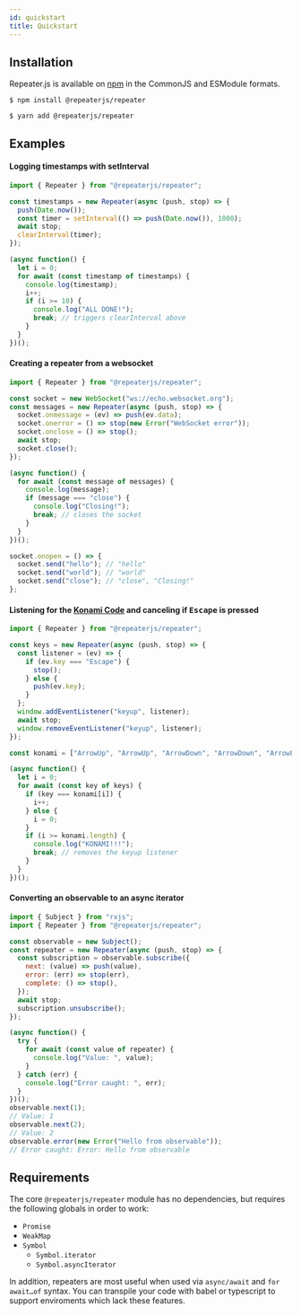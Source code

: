 ```yaml
---
id: quickstart
title: Quickstart
---
```


## Installation

Repeater.js is available on [npm](https://www.npmjs.com/package/@repeaterjs/repeater) in the CommonJS and ESModule formats.

`$ npm install @repeaterjs/repeater`

`$ yarn add @repeaterjs/repeater`

## Examples

<h4 id="timestamps">Logging timestamps with setInterval</h4>

```js
import { Repeater } from "@repeaterjs/repeater";

const timestamps = new Repeater(async (push, stop) => {
  push(Date.now());
  const timer = setInterval(() => push(Date.now()), 1000);
  await stop;
  clearInterval(timer);
});

(async function() {
  let i = 0;
  for await (const timestamp of timestamps) {
    console.log(timestamp);
    i++;
    if (i >= 10) {
      console.log("ALL DONE!");
      break; // triggers clearInterval above
    }
  }
})();
```

<h4 id="websocket">Creating a repeater from a websocket</h4>

```js
import { Repeater } from "@repeaterjs/repeater";

const socket = new WebSocket("ws://echo.websocket.org");
const messages = new Repeater(async (push, stop) => {
  socket.onmessage = (ev) => push(ev.data);
  socket.onerror = () => stop(new Error("WebSocket error"));
  socket.onclose = () => stop();
  await stop;
  socket.close();
});

(async function() {
  for await (const message of messages) {
    console.log(message);
    if (message === "close") {
      console.log("Closing!");
      break; // closes the socket
    }
  }
})();

socket.onopen = () => {
  socket.send("hello"); // "hello"
  socket.send("world"); // "world"
  socket.send("close"); // "close", "Closing!"
};
```

<h4 id="konami-code">Listening for the <a href="https://en.wikipedia.org/wiki/Konami_Code">Konami Code</a> and canceling if <kbd>Escape</kbd> is pressed</h4>

```js
import { Repeater } from "@repeaterjs/repeater";

const keys = new Repeater(async (push, stop) => {
  const listener = (ev) => {
    if (ev.key === "Escape") {
      stop();
    } else {
      push(ev.key);
    }
  };
  window.addEventListener("keyup", listener);
  await stop;
  window.removeEventListener("keyup", listener);
});

const konami = ["ArrowUp", "ArrowUp", "ArrowDown", "ArrowDown", "ArrowLeft", "ArrowRight", "ArrowLeft", "ArrowRight", "b", "a"];

(async function() {
  let i = 0;
  for await (const key of keys) {
    if (key === konami[i]) {
      i++;
    } else {
      i = 0;
    }
    if (i >= konami.length) {
      console.log("KONAMI!!!");
      break; // removes the keyup listener
    }
  }
})();
```

<h4 id="observables">Converting an observable to an async iterator</h4>

```js
import { Subject } from "rxjs";
import { Repeater } from "@repeaterjs/repeater";

const observable = new Subject();
const repeater = new Repeater(async (push, stop) => {
  const subscription = observable.subscribe({
    next: (value) => push(value),
    error: (err) => stop(err),
    complete: () => stop(),
  });
  await stop;
  subscription.unsubscribe();
});

(async function() {
  try {
    for await (const value of repeater) {
      console.log("Value: ", value);
    }
  } catch (err) {
    console.log("Error caught: ", err);
  }
})();
observable.next(1);
// Value: 1
observable.next(2);
// Value: 2
observable.error(new Error("Hello from observable"));
// Error caught: Error: Hello from observable
```

## Requirements

The core `@repeaterjs/repeater` module has no dependencies, but requires the following globals in order to work:
- `Promise`
- `WeakMap`
- `Symbol`
  - `Symbol.iterator`
  - `Symbol.asyncIterator`

In addition, repeaters are most useful when used via `async/await` and `for await…of` syntax. You can transpile your code with babel or typescript to support enviroments which lack these features.
